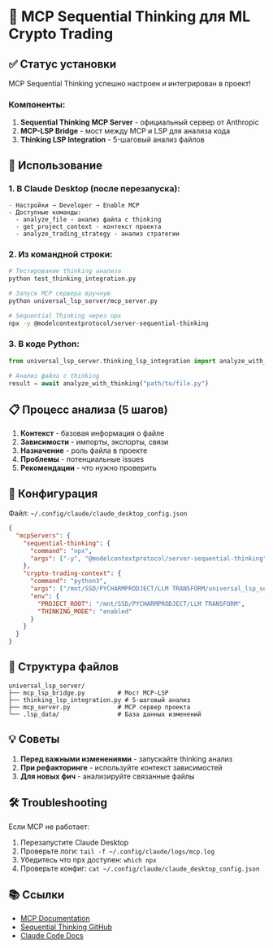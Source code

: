 # 🧠 MCP Sequential Thinking для ML Crypto Trading

## ✅ Статус установки

MCP Sequential Thinking успешно настроен и интегрирован в проект!

### Компоненты:
1. **Sequential Thinking MCP Server** - официальный сервер от Anthropic
2. **MCP-LSP Bridge** - мост между MCP и LSP для анализа кода
3. **Thinking LSP Integration** - 5-шаговый анализ файлов

## 🚀 Использование

### 1. В Claude Desktop (после перезапуска):
```
- Настройки → Developer → Enable MCP
- Доступные команды:
  - analyze_file - анализ файла с thinking
  - get_project_context - контекст проекта
  - analyze_trading_strategy - анализ стратегии
```

### 2. Из командной строки:
```bash
# Тестирование thinking анализа
python test_thinking_integration.py

# Запуск MCP сервера вручную
python universal_lsp_server/mcp_server.py

# Sequential Thinking через npx
npx -y @modelcontextprotocol/server-sequential-thinking
```

### 3. В коде Python:
```python
from universal_lsp_server.thinking_lsp_integration import analyze_with_thinking

# Анализ файла с thinking
result = await analyze_with_thinking("path/to/file.py")
```

## 📋 Процесс анализа (5 шагов)

1. **Контекст** - базовая информация о файле
2. **Зависимости** - импорты, экспорты, связи
3. **Назначение** - роль файла в проекте
4. **Проблемы** - потенциальные issues
5. **Рекомендации** - что нужно проверить

## 🔧 Конфигурация

Файл: `~/.config/claude/claude_desktop_config.json`

```json
{
  "mcpServers": {
    "sequential-thinking": {
      "command": "npx",
      "args": ["-y", "@modelcontextprotocol/server-sequential-thinking"]
    },
    "crypto-trading-context": {
      "command": "python3",
      "args": ["/mnt/SSD/PYCHARMPRODJECT/LLM TRANSFORM/universal_lsp_server/mcp_server.py"],
      "env": {
        "PROJECT_ROOT": "/mnt/SSD/PYCHARMPRODJECT/LLM TRANSFORM",
        "THINKING_MODE": "enabled"
      }
    }
  }
}
```

## 📁 Структура файлов

```
universal_lsp_server/
├── mcp_lsp_bridge.py         # Мост MCP-LSP
├── thinking_lsp_integration.py # 5-шаговый анализ
├── mcp_server.py             # MCP сервер проекта
└── .lsp_data/                # База данных изменений
```

## 💡 Советы

1. **Перед важными изменениями** - запускайте thinking анализ
2. **При рефакторинге** - используйте контекст зависимостей
3. **Для новых фич** - анализируйте связанные файлы

## 🛠️ Troubleshooting

Если MCP не работает:
1. Перезапустите Claude Desktop
2. Проверьте логи: `tail -f ~/.config/claude/logs/mcp.log`
3. Убедитесь что npx доступен: `which npx`
4. Проверьте конфиг: `cat ~/.config/claude/claude_desktop_config.json`

## 📚 Ссылки

- [MCP Documentation](https://modelcontextprotocol.io)
- [Sequential Thinking GitHub](https://github.com/modelcontextprotocol/servers/tree/main/src/sequentialthinking)
- [Claude Code Docs](https://docs.anthropic.com/en/docs/claude-code)